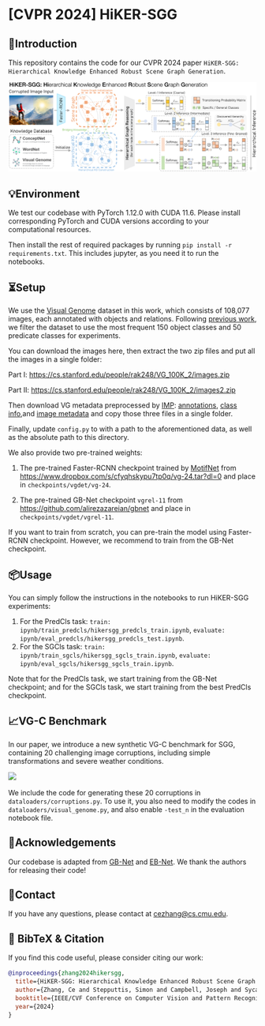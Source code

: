 # [CVPR 2024] HiKER-SGG

## 👀Introduction

This repository contains the code for our CVPR 2024 paper `HiKER-SGG: Hierarchical Knowledge Enhanced Robust Scene Graph Generation`.

![](fig/hikersgg.png)

## 💡Environment

We test our codebase with PyTorch 1.12.0 with CUDA 11.6. Please install corresponding PyTorch and CUDA versions according to your computational resources.

Then install the rest of required packages by running `pip install -r requirements.txt`. This includes jupyter, as you need it to run the notebooks.

## ⏳Setup

We use the [Visual Genome](https://homes.cs.washington.edu/~ranjay/visualgenome/index.html) dataset in this work, which consists of 108,077 images, each annotated with objects and relations. Following [previous work](https://arxiv.org/pdf/1701.02426.pdf), we filter the dataset to use the most frequent 150 object classes and 50 predicate classes for experiments.

You can download the images here, then extract the two zip files and put all the images in a single folder:

Part I: https://cs.stanford.edu/people/rak248/VG_100K_2/images.zip

Part II: https://cs.stanford.edu/people/rak248/VG_100K_2/images2.zip

Then download VG metadata preprocessed by [IMP](https://arxiv.org/abs/1701.02426): [annotations](http://svl.stanford.edu/projects/scene-graph/dataset/VG-SGG.h5), [class info](http://svl.stanford.edu/projects/scene-graph/dataset/VG-SGG-dicts.json),and [image metadata](http://svl.stanford.edu/projects/scene-graph/VG/image_data.json) and copy those three files in a single folder.

Finally, update `config.py` to with a path to the aforementioned data, as well as the absolute path to this directory.

We also provide two pre-trained weights:

1. The pre-trained Faster-RCNN checkpoint trained by [MotifNet](https://arxiv.org/pdf/1711.06640.pdf) from https://www.dropbox.com/s/cfyqhskypu7tp0q/vg-24.tar?dl=0 and place in `checkpoints/vgdet/vg-24`.

2. The pre-trained GB-Net checkpoint ``vgrel-11`` from https://github.com/alirezazareian/gbnet and place in `checkpoints/vgdet/vgrel-11`.

If you want to train from scratch, you can pre-train the model using Faster-RCNN checkpoint. However, we recommend to train from the GB-Net checkpoint.

## 📦Usage

You can simply follow the instructions in the notebooks to run HiKER-SGG experiments:

1. For the PredCls task: ``train: ipynb/train_predcls/hikersgg_predcls_train.ipynb``, ``evaluate: ipynb/eval_predcls/hikersgg_predcls_test.ipynb``.
2. For the SGCls task: ``train: ipynb/train_sgcls/hikersgg_sgcls_train.ipynb``, ``evaluate: ipynb/eval_sgcls/hikersgg_sgcls_train.ipynb``.

Note that for the PredCls task, we start training from the GB-Net checkpoint; and for the SGCls task, we start training from the best PredCls checkpoint.

## 📈VG-C Benchmark

In our paper, we introduce a new synthetic VG-C benchmark for SGG, containing 20 challenging image corruptions, including simple transformations and severe weather conditions.

![](fig/corruption.png)

We include the code for generating these 20 corruptions in ``dataloaders/corruptions.py``. To use it, you also need to modify the codes in ``dataloaders/visual_genome.py``, and also enable ``-test_n`` in the evaluation notebook file.

## 🙏Acknowledgements

Our codebase is adapted from [GB-Net](https://github.com/alirezazareian/gbnet) and [EB-Net](https://github.com/zhanwenchen/eoa). We thank the authors for releasing their code!

## 📧Contact

If you have any questions, please  contact at [cezhang@cs.cmu.edu](mailto:cezhang@cs.cmu.edu).

## 📌 BibTeX & Citation

If you find this code useful, please consider citing our work:

```bibtex
@inproceedings{zhang2024hikersgg,
  title={HiKER-SGG: Hierarchical Knowledge Enhanced Robust Scene Graph Generation},
  author={Zhang, Ce and Stepputtis, Simon and Campbell, Joseph and Sycara, Katia and Xie, Yaqi},
  booktitle={IEEE/CVF Conference on Computer Vision and Pattern Recognition},
  year={2024}
}
```

